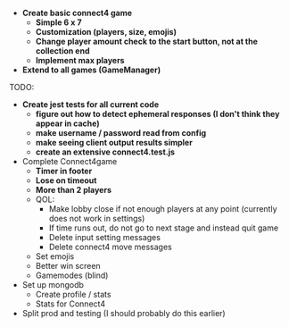 
- **Create basic connect4 game**
    - **Simple 6 x 7** 
    - **Customization (players, size, emojis)**
    - **Change player amount check to the start button, not at the collection end**
    - **Implement max players**
- **Extend to all games (GameManager)**

TODO:

- **Create jest tests for all current code**
    - **figure out how to detect ephemeral responses (I don't think they appear in cache)**
    - **make username / password read from config**
    - **make seeing client output results simpler**
    - **create an extensive connect4.test.js**
- Complete Connect4game
    - **Timer in footer**
    - **Lose on timeout**
    - **More than 2 players**
    - QOL:
        - Make lobby close if not enough players at any point (currently does not work in settings)
        - If time runs out, do not go to next stage and instead quit game
        - Delete input setting messages
        - Delete connect4 move messages
    - Set emojis
    - Better win screen
    - Gamemodes (blind)
- Set up mongodb
    - Create profile / stats
    - Stats for Connect4
- Split prod and testing (I should probably do this earlier)